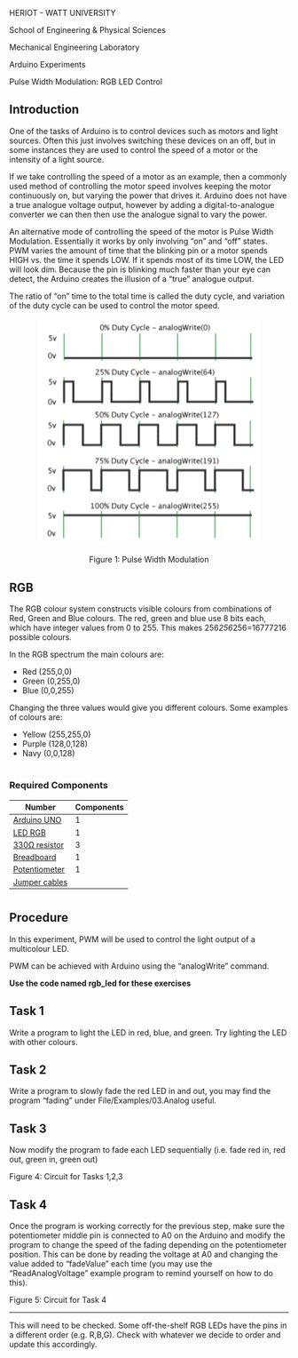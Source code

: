 
HERIOT - WATT UNIVERSITY

School of Engineering & Physical Sciences

Mechanical Engineering Laboratory

Arduino Experiments

Pulse Width Modulation: RGB LED Control


## **Introduction**

One of the tasks of Arduino is to control devices such as motors and light sources. Often this just involves switching these devices on an off, but in some instances they are used to control the speed of a motor or the intensity of a light source.

If we take controlling the speed of a motor as an example, then a commonly used method of controlling the motor speed involves keeping the motor continuously on, but varying the power that drives it. Arduino does not have a true analogue voltage output, however by adding a digital-to-analogue converter we can then then use the analogue signal to vary the power.

An alternative mode of controlling the speed of the motor is Pulse Width Modulation. Essentially it works by only involving “on” and “off” states. PWM varies the amount of time that the blinking pin or a motor spends HIGH vs. the time it spends LOW. If it spends most of its time LOW, the LED will look dim. Because the pin is blinking much faster than your eye can detect, the Arduino creates the illusion of a “true” analogue output. 

The ratio of “on” time to the total time is called the duty cycle, and variation of the duty cycle can be used to control the motor speed.

<p align="center">
  <img src="/3_RGB_LED/PulseWidthModulation.png" width="400" title="Pulse Width Modulation">
  
</p>

<p align="center">
Figure 1: Pulse Width Modulation
</p>
 


## **RGB**

The RGB colour system constructs visible colours from combinations of Red, Green and Blue colours. The red, green and blue use 8 bits each, which have integer values from 0 to 255. This makes 256*256*256=16777216 possible colours.

In the RGB spectrum the main colours are:

- Red (255,0,0)
- Green (0,255,0)
- Blue (0,0,255)

Changing the three values would give you different colours. Some examples of colours are:

- Yellow (255,255,0)
- Purple (128,0,128)
- Navy (0,0,128)


#
### **Required Components**


| Number            |    Components   | 
| ------------------| --------------- |
|  [Arduino UNO](https://heriotwatt.sharepoint.com/sites/ArduinoTutorials/SitePages/Arduino.aspx)      | 1               |
|  [LED RGB](https://heriotwatt.sharepoint.com/sites/ArduinoTutorials/SitePages/LED.aspx)          | 1               |
|  [330Ω resistor](https://heriotwatt.sharepoint.com/sites/ArduinoTutorials/SitePages/Resistors.aspx)    | 3               |
|  [Breadboard](https://heriotwatt.sharepoint.com/sites/ArduinoTutorials/SitePages/Breadboard.aspx)     | 1               |
|  [Potentiometer](https://heriotwatt.sharepoint.com/sites/ArduinoTutorials/SitePages/Potentiometer.aspx)    | 1               |
|  [Jumper cables](https://heriotwatt.sharepoint.com/sites/ArduinoTutorials/SitePages/Wire.aspx)    |                 |


#
## **Procedure**

In this experiment, PWM will be used to control the light output of a multicolour LED.

PWM can be achieved with Arduino using the “analogWrite” command. 


**Use the code named rgb_led for these exercises**


## **Task 1**

Write a program to light the LED in red, blue, and green. Try lighting the LED with other colours. 


## **Task 2**

Write a program to slowly fade the red LED in and out, you may find the program “fading” under File/Examples/03.Analog useful.


## **Task 3**

Now modify the program to fade each LED sequentially (i.e. fade red in, red out, green in, green out)

Figure 4: Circuit for Tasks 1,2,3


## **Task 4**

Once the program is working correctly for the previous step, make sure the potentiometer middle pin is connected to A0 on the Arduino and modify the program to change the speed of the fading depending on the potentiometer position. This can be done by reading the voltage at A0 and changing the value added to “fadeValue” each time (you may use the “ReadAnalogVoltage” example program to remind yourself on how to do this).

Figure 5: Circuit for Task 4


---

This will need to be checked. Some off-the-shelf RGB LEDs have the pins in a different order (e.g. R,B,G). Check with whatever we decide to order and update this accordingly.
